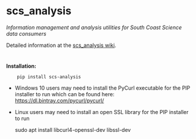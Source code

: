 # scs_analysis
_Information management and analysis utilities for South Coast Science data consumers_

Detailed information at the [scs_analysis wiki](https://github.com/south-coast-science/scs_analysis/wiki).
#
**Installation:**

        pip install scs-analysis

- Windows 10 users may need to install the PyCurl executable for the PIP installer to run
which can be found here: 
https://dl.bintray.com/pycurl/pycurl/ 
- Linux users may need to install an open SSL library for the PIP installer to run
 


    sudo apt install libcurl4-openssl-dev libssl-dev
